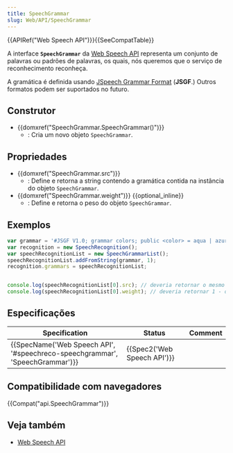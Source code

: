```yaml
---
title: SpeechGrammar
slug: Web/API/SpeechGrammar
---
```

{{APIRef("Web Speech API")}}{{SeeCompatTable}}

A interface **`SpeechGrammar`** da [Web Speech API](/pt-BR/docs/Web/API/Web_Speech_API) representa um conjunto de palavras ou padrões de palavras, os quais, nós queremos que o serviço de reconhecimento reconheça.

A gramática é definida usando [JSpeech Grammar Format](http://www.w3.org/TR/jsgf/) (**JSGF**.) Outros formatos podem ser suportados no futuro.

## Construtor

- {{domxref("SpeechGrammar.SpeechGrammar()")}}
  - : Cria um novo objeto `SpeechGrammar`.

## Propriedades

- {{domxref("SpeechGrammar.src")}}
  - : Define e retorna a string contendo a gramática contida na instância do objeto `SpeechGrammar`.
- {{domxref("SpeechGrammar.weight")}} {{optional_inline}}
  - : Define e retorna o peso do objeto `SpeechGrammar`.

## Exemplos

```js
var grammar = '#JSGF V1.0; grammar colors; public <color> = aqua | azure | beige | bisque | black | blue | brown | chocolate | coral | crimson | cyan | fuchsia | ghostwhite | gold | goldenrod | gray | green | indigo | ivory | khaki | lavender | lime | linen | magenta | maroon | moccasin | navy | olive | orange | orchid | peru | pink | plum | purple | red | salmon | sienna | silver | snow | tan | teal | thistle | tomato | turquoise | violet | white | yellow ;'
var recognition = new SpeechRecognition();
var speechRecognitionList = new SpeechGrammarList();
speechRecognitionList.addFromString(grammar, 1);
recognition.grammars = speechRecognitionList;


console.log(speechRecognitionList[0].src); // deveria retornar o mesmo conteúdo da variável grammar
console.log(speechRecognitionList[0].weight); // deveria retornar 1 - o mesmo peso definido na linha 4.
```

## Especificações

| Specification                                                                                        | Status                               | Comment |
| ---------------------------------------------------------------------------------------------------- | ------------------------------------ | ------- |
| {{SpecName('Web Speech API', '#speechreco-speechgrammar', 'SpeechGrammar')}} | {{Spec2('Web Speech API')}} |         |

## Compatibilidade com navegadores

{{Compat("api.SpeechGrammar")}}

## Veja também

- [Web Speech API](/pt-BR/docs/Web/API/Web_Speech_API)
